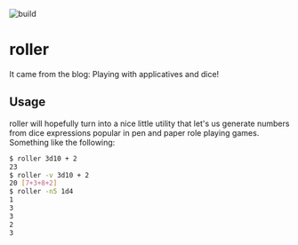 ![build](https://codeship.com/projects/baeff2e0-3d57-0133-638d-22d459b325ce/status?branch=master)

# roller

It came from the blog: Playing with applicatives and dice!

## Usage

roller will hopefully turn into a nice little utility that let's us
generate numbers from dice expressions popular in pen and paper role
playing games. Something like the following:

```bash
$ roller 3d10 + 2
23
$ roller -v 3d10 + 2
20 [7+3+8+2]
$ roller -n5 1d4
1
3
3
2
3
```

